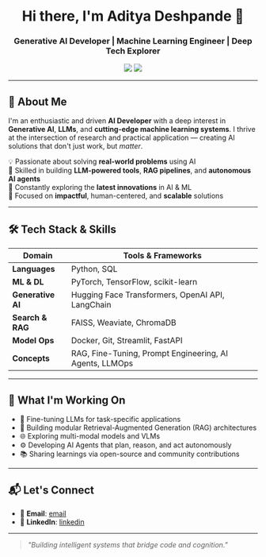 <!-- Profile Header -->
<h1 align="center">Hi there, I'm Aditya Deshpande 👋</h1>
<h3 align="center">Generative AI Developer | Machine Learning Engineer | Deep Tech Explorer</h3>

<p align="center">
  <a href="mailto:your.email@example.com"><img src="https://img.shields.io/badge/email-%23D14836.svg?&style=for-the-badge&logo=gmail&logoColor=white" /></a>
  <a href="https://linkedin.com/in/your-profile"><img src="https://img.shields.io/badge/linkedin-%230077B5.svg?&style=for-the-badge&logo=linkedin&logoColor=white" /></a>
</p>

---

## 🚀 About Me

I'm an enthusiastic and driven **AI Developer** with a deep interest in **Generative AI**, **LLMs**, and **cutting-edge machine learning systems**. I thrive at the intersection of research and practical application — creating AI solutions that don't just work, but *matter*.

💡 Passionate about solving **real-world problems** using AI  
🧠 Skilled in building **LLM-powered tools**, **RAG pipelines**, and **autonomous AI agents**  
🔬 Constantly exploring the **latest innovations** in AI & ML  
🎯 Focused on **impactful**, human-centered, and **scalable** solutions

---

## 🛠️ Tech Stack & Skills

| Domain | Tools & Frameworks |
|-------|--------------------|
| **Languages** | Python, SQL |
| **ML & DL** | PyTorch, TensorFlow, scikit-learn |
| **Generative AI** | Hugging Face Transformers, OpenAI API, LangChain |
| **Search & RAG** | FAISS, Weaviate, ChromaDB |
| **Model Ops** | Docker, Git, Streamlit, FastAPI |
| **Concepts** | RAG, Fine-Tuning, Prompt Engineering, AI Agents, LLMOps |

---

## 🧠 What I'm Working On

- 🤖 Fine-tuning LLMs for task-specific applications  
- 🧩 Building modular Retrieval-Augmented Generation (RAG) architectures  
- 🌐 Exploring multi-modal models and VLMs  
- ⚙️ Developing AI Agents that plan, reason, and act autonomously  
- 📚 Sharing learnings via open-source and community contributions

---

## 📬 Let's Connect

- 📧 **Email**: [email](mailto:deshpande.aditya2003@gmail.com)  
- 🔗 **LinkedIn**: [linkedin](https://www.linkedin.com/in/adityadeshpande03)

---

> *"Building intelligent systems that bridge code and cognition."*
